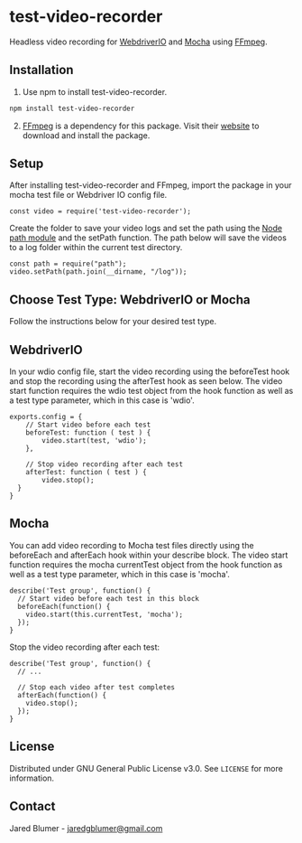 # test-video-recorder

Headless video recording for [WebdriverIO](https://webdriver.io/) and [Mocha](https://mochajs.org/) using [FFmpeg](https://ffmpeg.org/).

## Installation

1. Use npm to install test-video-recorder.

```bash
npm install test-video-recorder
```

2. [FFmpeg](https://ffmpeg.org/) is a dependency for this package. Visit their [website](https://ffmpeg.org/) to download and install the package.

## Setup

After installing test-video-recorder and FFmpeg, import the package in your mocha test file or Webdriver IO config file.

```JS
const video = require('test-video-recorder');
```

Create the folder to save your video logs and set the path using the [Node path module](https://nodejs.org/api/path.html) and the setPath function. The path below will save the videos to a log folder within the current test directory.

```JS
const path = require("path");
video.setPath(path.join(__dirname, "/log"));
```

## Choose Test Type: WebdriverIO or Mocha
Follow the instructions below for your desired test type.

## WebdriverIO
In your wdio config file, start the video recording using the beforeTest hook and stop the recording using the afterTest hook as seen below. The video start function requires the wdio test object from the hook function as well as a test type parameter, which in this case is 'wdio'.

```JS
exports.config = {
	// Start video before each test
	beforeTest: function ( test ) {
		video.start(test, 'wdio');
	},

	// Stop video recording after each test
	afterTest: function ( test ) {
		video.stop();
  }
}
```
## Mocha
You can add video recording to Mocha test files directly using the beforeEach and afterEach hook within your describe block. The video start function requires the mocha currentTest object from the hook function as well as a test type parameter, which in this case is 'mocha'.

```JS
describe('Test group', function() {
  // Start video before each test in this block
  beforeEach(function() {
    video.start(this.currentTest, 'mocha');
  });
}

```

Stop the video recording after each test:

```JS
describe('Test group', function() {
  // ...

  // Stop each video after test completes
  afterEach(function() {
    video.stop();
  });
}
```

## License

Distributed under GNU General Public License v3.0. See `LICENSE` for more information.

## Contact

Jared Blumer - jaredgblumer@gmail.com
